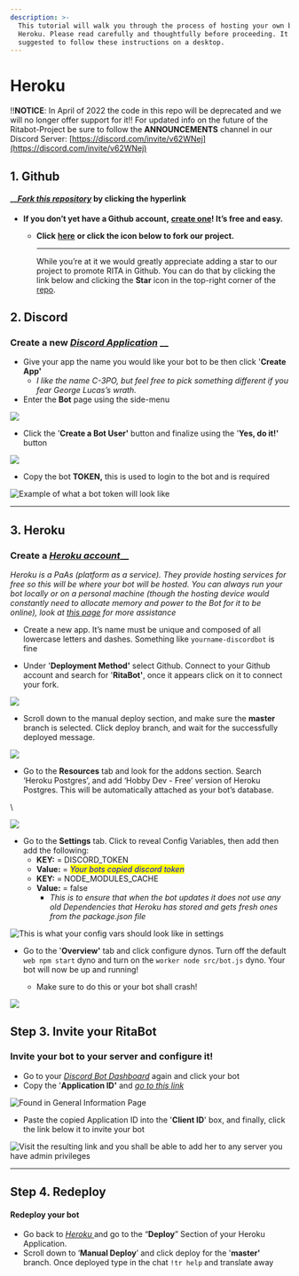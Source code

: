 ```yaml
---
description: >-
  This tutorial will walk you through the process of hosting your own bot via
  Heroku. Please read carefully and thoughtfully before proceeding. It is
  suggested to follow these instructions on a desktop.
---
```


# Heroku

!!**NOTICE**: In April of 2022 the code in this repo will be deprecated and we will no longer offer support for it!! For updated info on the future of the Ritabot-Project be sure to follow the **ANNOUNCEMENTS** channel in our Discord Server: [https://discord.com/invite/v62WNej](https://discord.com/invite/v62WNej)

## 1. Github

#### __[_Fork this repository_](https://github.com/RitaBot-Project/RitaBot/fork) by clicking the hyperlink <a href="#step-1---fork-this-repository" id="step-1---fork-this-repository"></a>

* **If you don’t yet have a Github account,** [**create one**](https://github.com/join)**! It’s free and easy.**
  *   **Click** [**here**](https://github.com/RitaBot-Project/RitaBot/fork) **or click the icon below to fork our project.**

      ***

      While you’re at it we would greatly appreciate adding a star to our project to promote RITA in Github. You can do that by clicking the link below and clicking the **Star** icon in the top-right corner of the [repo](https://github.com/RitaBot-Project/RitaBot).&#x20;

## 2. Discord

### Create a new [_Discord Application_](https://discord.com/developers/applications) __&#x20;

* Give your app the name you would like your bot to be then click '**Create App'**
  * _I like the name C-3PO, but feel free to pick something different if you fear George Lucas’s wrath._
* Enter the **Bot** page using the side-menu

![](<../.gitbook/assets/image (10).png>)

* Click the '**Create a Bot User'** button and finalize using the '**Yes, do it!'** button

![](<../.gitbook/assets/image (4).png>)

* Copy the bot **TOKEN,** this is used to login to the bot and is required

![Example of what a bot token will look like](<../.gitbook/assets/image (12).png>)

****

## 3. Heroku

### Create a [_Heroku account_](https://signup.heroku.com/login)__

_Heroku is a PaAs (platform as a service). They provide hosting services for free so this will be where your bot will be hosted. You can always run your bot locally or on a personal machine (though the hosting device would constantly need to allocate memory and power to the Bot for it to be online), look at_ [_this page_](https://ritabot.gg/local/) _for more assistance_

* Create a new app. It’s name must be unique and composed of all lowercase letters and dashes. Something like `yourname-discordbot` is fine



* Under '**Deployment Method'** select Github. Connect to your Github account and search for '**RitaBot'**, once it appears click on it to connect your fork.

![](<../.gitbook/assets/image (7).png>)

* Scroll down to the manual deploy section, and make sure the **master** branch is selected. Click deploy branch, and wait for the successfully deployed message.

![](<../.gitbook/assets/image (8).png>)

* Go to the **Resources** tab and look for the addons section. Search ‘Heroku Postgres’, and add ‘Hobby Dev - Free’ version of Heroku Postgres. This will be automatically attached as your bot’s database.&#x20;

\


![](<../.gitbook/assets/image (11).png>)

* Go to the **Settings** tab. Click to reveal Config Variables, then add then add the following:&#x20;
  * **KEY:** = DISCORD\_TOKEN
  * **Value:** = _<mark style="color:blue;">Your bots copied discord token</mark>_
  * **KEY:** = NODE\_MODULES\_CACHE
  * **Value:** = false
    * _This is to ensure that when the bot updates it does not use any old Dependencies that Heroku has stored and gets fresh ones from the package.json file_

![This is what your config vars should look like in settings](<../.gitbook/assets/image (6).png>)

*   Go to the '**Overview'** tab and click configure dynos. Turn off the default `web npm start` dyno and turn on the `worker node src/bot.js` dyno. Your bot will now be up and running!

    * Make sure to do this or your bot shall crash!



![](<../.gitbook/assets/image (9).png>)



## Step 3. Invite your RitaBot

### Invite your bot to your server and configure it!

* Go to your [_Discord Bot Dashboard_](https://discord.com/developers/applications) again and click your bot
* Copy the '**Application ID'** and [_go to this link_](https://discordapi.com/permissions.html#412854250504)

![Found in General Information Page](<../.gitbook/assets/image (1).png>)

* Paste the copied Application ID into the '**Client ID**' box, and finally, click the link below it to invite your bot&#x20;

![Visit the resulting link and you shall be able to add her to any server you have admin privileges](<../.gitbook/assets/image (2).png>)

****

## **Step 4. Redeploy**

#### Redeploy your bot <a href="#step-5---redeploy-your-bot" id="step-5---redeploy-your-bot"></a>

* Go back to [_Heroku_ ](https://dashboard.heroku.com)and go to the “**Deploy**” Section of your Heroku Application.&#x20;
* Scroll down to ‘**Manual Deploy**’ and click deploy for the '**master'** branch. Once deployed type in the chat `!tr help` and translate away
